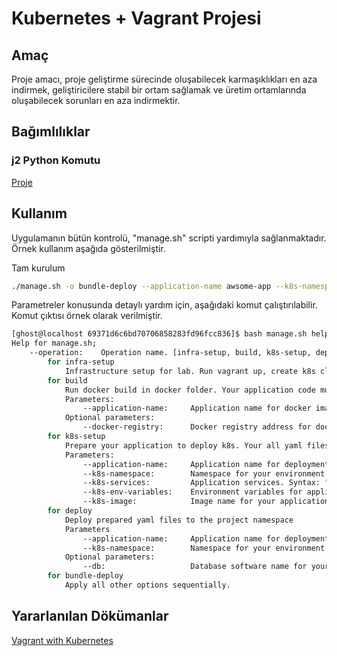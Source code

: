 # Kubernetes + Vagrant Projesi

## Amaç
Proje amacı, proje geliştirme sürecinde oluşabilecek karmaşıklıkları en aza indirmek, geliştiricilere stabil bir ortam sağlamak ve üretim ortamlarında oluşabilecek sorunları en aza indirmektir.

## Bağımlılıklar
### j2 Python Komutu
[Proje](https://www.vagrantup.com/downloads.html)

## Kullanım
Uygulamanın bütün kontrolü, "manage.sh" scripti yardımıyla sağlanmaktadır. Örnek kullanım aşağıda gösterilmiştir.

Tam kurulum
```bash
./manage.sh -o bundle-deploy --application-name awsome-app --k8s-namespace awsome-app --k8s-services "tcp:3000:3000" --k8s-env-variables "MYSQL_SCHEMA:awsome-app" --k8s-image yigitbasalma/awsome-app --db mysql --docker-registry yigitbasalma
```

Parametreler konusunda detaylı yardım için, aşağıdaki komut çalıştırılabilir. Komut çıktısı örnek olarak verilmiştir.
```bash
[ghost@localhost 69371d6c6bd70706858283fd96fcc836]$ bash manage.sh help
Help for manage.sh;
    --operation:    Operation name. [infra-setup, build, k8s-setup, deploy, bundle-deploy]
        for infra-setup
            Infrastructure setup for lab. Run vagrant up, create k8s cluster with 1 master 1 node, get k8s credential.
        for build
            Run docker build in docker folder. Your application code must be in docker/app folder.
            Parameters:
                --application-name:     Application name for docker image.
            Optional parameters:
                --docker-registry:      Docker registry address for docker pull command. You must be logged in to remote registry.
        for k8s-setup
            Prepare your application to deploy k8s. Your all yaml files belongs to your application prepare dynamically.
            Parameters:
                --application-name:     Application name for deployment.
                --k8s-namespace:        Namespace for your environment.
                --k8s-services:         Application services. Syntax: "protocol:port:target-port;..."
                --k8s-env-variables:    Environment variables for application container. Syntax: "key:value;..."
                --k8s-image:            Image name for your application container.
        for deploy
            Deploy prepared yaml files to the project namespace
            Parameters
                --application-name:     Application name for deployment.
                --k8s-namespace:        Namespace for your environment.
            Optional parameters:
                --db:                   Database software name for your application. [mysql]
        for bundle-deploy
            Apply all other options sequentially.
```

## Yararlanılan Dökümanlar
[Vagrant with Kubernetes](https://kubernetes.io/blog/2019/03/15/kubernetes-setup-using-ansible-and-vagrant)
